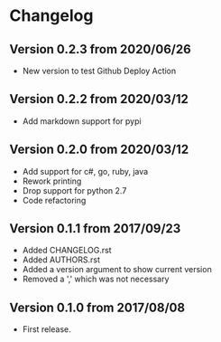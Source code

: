 # Changelog

## Version 0.2.3 from 2020/06/26

- New version to test Github Deploy Action

## Version 0.2.2 from 2020/03/12

- Add markdown support for pypi

## Version 0.2.0 from 2020/03/12

- Add support for c#, go, ruby, java
- Rework printing
- Drop support for python 2.7
- Code refactoring

## Version 0.1.1 from 2017/09/23

- Added CHANGELOG.rst
- Added AUTHORS.rst
- Added a version argument to show current version
- Removed a ',' which was not necessary

## Version 0.1.0 from 2017/08/08


- First release.

